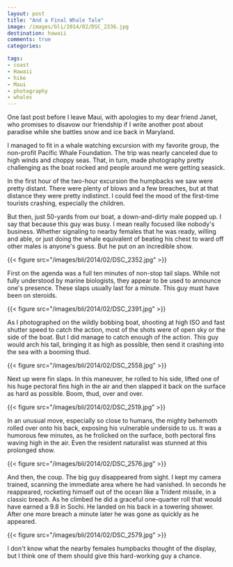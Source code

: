 ```yaml
---
layout: post
title: "And a Final Whale Tale"
image: /images/bli/2014/02/DSC_2336.jpg
destination: hawaii
comments: true
categories:

tags:
- coast
- Hawaii
- hike
- Maui
- photography
- whales
---
```


One last post before I leave Maui, with apologies to my dear friend Janet, who promises to disavow our friendship if I write another post about paradise while she battles snow and ice back in Maryland. 

<!--more-->

I managed to fit in a whale watching excursion with my favorite group, the non-profit Pacific Whale Foundation. The trip was nearly canceled due to high winds and choppy seas. That, in turn, made photography pretty challenging as the boat rocked and people around me were getting seasick. 

In the first hour of the two-hour excursion the humpbacks we saw were pretty distant. There were plenty of blows and a few breaches, but at that distance they were pretty indistinct. I could feel the mood of the first-time tourists crashing, especially the children.

But then, just 50-yards from our boat, a down-and-dirty male popped up. I say that because this guy was busy. I mean really focused like nobody's business. Whether signaling to nearby females that he was ready, willing and able, or just doing the whale equivalent of beating his chest to ward off other males is anyone's guess. But he put on an incredible show.

{{< figure src="/images/bli/2014/02/DSC_2352.jpg" >}}

First on the agenda was a full ten minutes of non-stop tail slaps. While not fully understood by marine biologists, they appear to be used to announce one's presence. These slaps usually last for a minute. This guy must have been on steroids.

{{< figure src="/images/bli/2014/02/DSC_2391.jpg" >}}

As I photographed on the wildly bobbing boat, shooting at high ISO and fast shutter speed to catch the action, most of the shots were of open sky or the side of the boat. But I did manage to catch enough of the action. This guy would arch his tail, bringing it as high as possible, then send it crashing into the sea with a booming thud. 

{{< figure src="/images/bli/2014/02/DSC_2558.jpg" >}}

Next up were fin slaps. In this maneuver, he rolled to his side, lifted one of his huge pectoral fins high in the air and then slapped it back on the surface as hard as possible. Boom, thud, over and over. 

{{< figure src="/images/bli/2014/02/DSC_2519.jpg" >}}

In an unusual move, especially so close to humans, the mighty behemoth rolled over onto his back, exposing his vulnerable underside to us. It was a humorous few minutes, as he frolicked on the surface, both pectoral fins waving high in the air. Even the resident naturalist was stunned at this prolonged show. 

{{< figure src="/images/bli/2014/02/DSC_2576.jpg" >}}

And then, the coup. The big guy disappeared from sight. I kept my camera trained, scanning the immediate area where he had vanished. In seconds he reappeared, rocketing himself out of the ocean like a Trident missile, in a classic breach. As he climbed he did a graceful one-quarter roll that would have earned a 9.8 in Sochi. He landed on his back in a towering shower. After one more breach a minute later he was gone as quickly as he appeared. 

{{< figure src="/images/bli/2014/02/DSC_2579.jpg" >}}

I don't know what the nearby females humpbacks thought of the display, but I think one of them should give this hard-working guy a chance. 